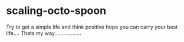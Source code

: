 # scaling-octo-spoon
Try to get a simple life and think positive hope you can carry your best life.... Thats my way..................
